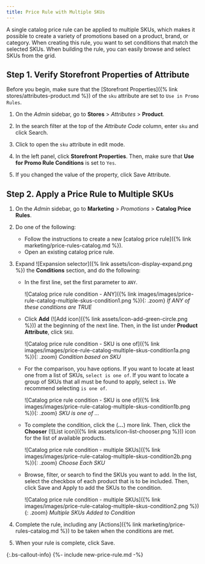 ```yaml
---
title: Price Rule with Multiple SKUs
---
```


A single catalog price rule can be applied to multiple SKUs, which makes it possible to create a variety of promotions based on a product, brand, or category. When creating this rule, you want to set conditions that match the selected SKUs. When building the rule, you can easily browse and select SKUs from the grid.

## Step 1. Verify Storefront Properties of Attribute

Before you begin, make sure that the [Storefront Properties]({% link stores/attributes-product.md %}) of the `sku` attribute are set to `Use in Promo Rules`.

1. On the _Admin_ sidebar, go to **Stores** > _Attributes_ > **Product**.

1. In the search filter at the top of the _Attribute Code_ column, enter `sku` and click <span class="btn">Search</span>.

1. Click to open the `sku` attribute in edit mode.

1. In the left panel, click **Storefront Properties**. Then, make sure that **Use for Promo Rule Conditions** is set to `Yes`.

1. If you changed the value of the property, click <span class="btn">Save Attribute</span>.

## Step 2. Apply a Price Rule to Multiple SKUs

1. On the _Admin_ sidebar, go to **Marketing** > _Promotions_ > **Catalog Price Rules**.

1. Do one of the following:

    - Follow the instructions to create a new [catalog price rule]({% link marketing/price-rules-catalog.md %}).
    - Open an existing catalog price rule.

1. Expand ![Expansion selector]({% link assets/icon-display-expand.png %}) the **Conditions** section, and do the following:

    - In the first line, set the first parameter to `ANY`.

        ![Catalog price rule condition - ANY]({% link images/images/price-rule-catalog-multiple-skus-condition1.png %}){: .zoom}
        _If ANY of these conditions are TRUE_

    - Click **Add** (![Add icon]({% link assets/icon-add-green-circle.png %})) at the beginning of the next line. Then, in the list under **Product Attribute**, click `SKU`.

        ![Catalog price rule condition - SKU is one of]({% link images/images/price-rule-catalog-multiple-skus-condition1a.png %}){: .zoom}
        _Condition based on SKU_

    - For the comparison, you have options. If you want to locate at least one from a list of SKUs, `select is one of`. If you want to locate a group of SKUs that all must be found to apply, select `is`. We recommend selecting `is one of`.

        ![Catalog price rule condition - SKU is one of]({% link images/images/price-rule-catalog-multiple-skus-condition1b.png %}){: .zoom}
        _SKU is one of …_

    - To complete the condition, click the (**…**) more link. Then, click the **Chooser** (![List icon]({% link assets/icon-list-chooser.png %})) icon for the list of available products.

        ![Catalog price rule condition - multiple SKUs]({% link images/images/price-rule-catalog-multiple-skus-condition2b.png %}){: .zoom}
        _Choose Each SKU_

    - Browse, filter, or search to find the SKUs you want to add. In the list, select the checkbox of each product that is to be included. Then, click <span class="btn">Save and Apply</span> to add the SKUs to the condition.

        ![Catalog price rule condition - multiple SKUs]({% link images/images/price-rule-catalog-multiple-skus-condition2.png %}){: .zoom}
        _Multiple SKUs Added to Condition_

1. Complete the rule, including any [Actions]({% link marketing/price-rules-catalog.md %}) to be taken when the conditions are met.

1. When your rule is complete, click <span class="btn">Save</span>.

{:.bs-callout-info}
{%- include new-price-rule.md -%}
